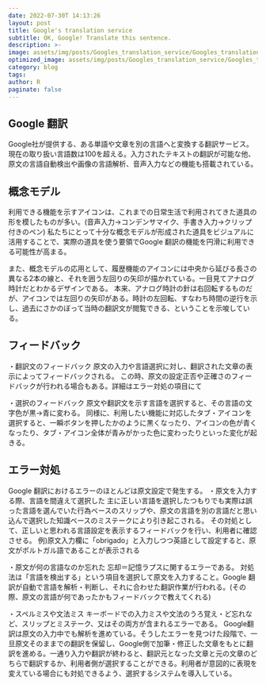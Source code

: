 ```yaml
---
date: 2022-07-30T 14:13:26
layout: post
title: Google's translation service
subtitle: OK, Google! Translate this sentence.
description: >-
image: assets/img/posts/Googles_translation_service/Googles_translation_service.png
optimized_image: assets/img/posts/Googles_translation_service/Googles_translation_service_resized_thumbnail.png
category: blog
tags: 
author: R
paginate: false
---
```


## Google 翻訳

Google社が提供する、ある単語や文章を別の言語へと変換する翻訳サービス。現在の取り扱い言語数は100を超える。入力されたテキストの翻訳が可能な他、原文の言語自動検出や画像の言語解析、音声入力などの機能も搭載されている。

## 概念モデル

利用できる機能を示すアイコンは、これまでの日常生活で利用されてきた道具の形を模したものが多い。(音声入力→コンデンサマイク、手書き入力→クリップ付きのペン)
私たちにとって十分な概念モデルが形成された道具をビジュアルに活用することで、実際の道具を使う要領でGoogle 翻訳の機能を円滑に利用できる可能性が高まる。

また、概念モデルの応用として、履歴機能のアイコンには中央から延びる長さの異なる2本の線と、それを囲う左回りの矢印が描かれている。一目見てアナログ時計だとわかるデザインである。
本来、アナログ時計の針は右回転するものだが、アイコンでは左回りの矢印がある。時計の左回転、すなわち時間の逆行を示し、過去にさかのぼって当時の翻訳文が閲覧できる、ということを示唆している。

## フィードバック

・翻訳文のフィードバック
原文の入力や言語選択に対し、翻訳された文章の表示によってフィードバックされる。
この時、原文の設定正否や正確さのフィードバックが行われる場合もある。詳細はエラー対処の項目にて

・選択のフィードバック
原文や翻訳文を示す言語を選択すると、その言語の文字色が黒→青に変わる。
同様に、利用したい機能に対応したタブ・アイコンを選択すると、一瞬ボタンを押したかのように黒くなったり、アイコンの色が青くなったり、タブ・アイコン全体が青みがかった色に変わったりといった変化が起きる。

## エラー対処

Google 翻訳におけるエラーのほとんどは原文設定で発生する。
・原文を入力する際、言語を間違えて選択した
主に正しい言語を選択したつもりでも実際は誤った言語を選んでいた行為ベースのスリップや、原文の言語を別の言語だと思い込んで選択した知識ベースのミステークにより引き起こされる。
その対処として、正しいと思われる言語設定を表示するフィードバックを行い、利用者に確認させる。
例)原文入力欄に「obrigado」と入力しつつ英語として設定すると、原文がポルトガル語であることが表示される

・原文が何の言語なのか忘れた
忘却＝記憶ラプスに関するエラーである。
対処法は「言語を検出する」という項目を選択して原文を入力すること。Google 翻訳が自動で言語を解析・判断し、それに合わせた翻訳作業が行われる。(その際、原文の言語が何であったかもフィードバックで教えてくれる)

・スペルミスや文法ミス
キーボードでの入力ミスや文法のうろ覚え・ど忘れなど、スリップとミステーク、又はその両方が含まれるエラーである。
Google翻訳は原文の入力中でも解析を進めている。そうしたエラーを見つけた段階で、一旦原文そのままでの翻訳を保留し、Google側で加筆・修正した文章をもとに翻訳を進める。一通り入力や翻訳が終わると、翻訳元となった文章と元の文章のどちらで翻訳するか、利用者側が選択することができる。利用者が意図的に表現を変えている場合にも対処できるよう、選択するシステムを導入している。